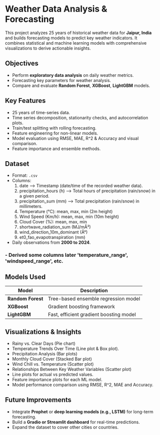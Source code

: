 # Weather Data Analysis & Forecasting
This project analyzes 25 years of historical weather data for **Jaipur, India** and builds forecasting models to predict key weather indicators. It combines statistical and machine learning models with comprehensive visualizations to derive actionable insights.

## Objectives
- Perform **exploratory data analysis** on daily weather metrics.
- Forecasting key parameters for weather analysis.
- Compare and evaluate **Random Forest**, **XGBoost**, **LightGBM** models.

## Key Features
- 25 years of time-series data.
- Time series decomposition, stationarity checks, and autocorrelation plots.
- Train/test splitting with rolling forecasting.
- Feature engineering for non-linear models.
- Model evaluation using RMSE, MAE, R^2 & Accuracy and visual comparison.
- Feature importance and ensemble methods.

## Dataset
- Format: `.csv`
- Columns:
  1) date –> Timestamp (date/time of the recorded weather data).
  2) precipitation_hours (h) –> Total hours of precipitation (rain/snow) in a given period.
  3) precipitation_sum (mm) –> Total precipitation (rain/snow) in millimeters.
  4) Temperature (°C): mean, max, min (2m height)
  5) Wind Speed (Km/h): mean, max, min (10m height)
  6) Cloud Cover (%): mean, max, min
  7) shortwave_radiation_sum (MJ/mÂ²)
  8) wind_direction_10m_dominant (Â°)
  9) et0_fao_evapotranspiration (mm)
 - Daily observations from **2000 to 2024**.
  ### - Derived some columns later 'temperature_range', 'windspeed_range', etc.


## Models Used
| Model                 | Description                                      |
|-----------------------|--------------------------------------------------|      
| **Random Forest**     | Tree-based ensemble regression model             |
| **XGBoost**           | Gradient boosting framework                      |
| **LightGBM**          | Fast, efficient gradient boosting model          |

## Visualizations & Insights
- Rainy vs. Clear Days (Pie chart)
- Temperature Trends Over Time (Line plot & Box plot).
- Precipitation Analysis (Bar plots)
- Monthly Cloud Cover (Stacked Bar plot)
- Wind Chill vs. Temperature (Scatter plot)
- Relationships Between Key Weather Variables (Scatter plot)
- Line plots for actual vs predicted values.
- Feature importance plots for each ML model.
- Model performance comparison using RMSE, R^2, MAE and Accuracy.

## Future Improvements
- Integrate **Prophet** or **deep learning models (e.g., LSTM)** for long-term forecasting.
- Build a **Gradio or Streamlit dashboard** for real-time predictions.
- Expand the dataset to cover other cities or countries.
